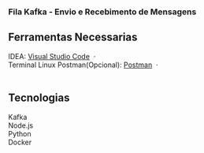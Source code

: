 ### Fila Kafka - Envio e Recebimento de Mensagens

## Ferramentas Necessarias
IDEA: [Visual Studio Code](https://code.visualstudio.com/) &nbsp;&middot;&nbsp; <br>
Terminal Linux
Postman(Opcional): [Postman](https://www.postman.com/downloads/) &nbsp;&middot;&nbsp; <br><br>

## Tecnologias
<a>Kafka</a><br>
<a>Node.js</a><br>
<a>Python</a><br>
<a>Docker</a><br>
